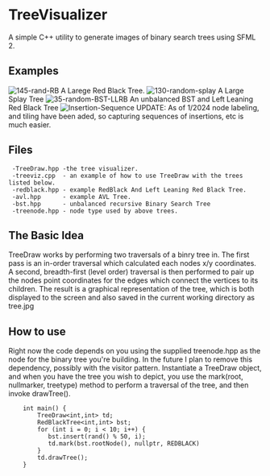 # TreeVisualizer
A simple C++ utility to generate images of binary search trees using SFML 2.

## Examples
![145-rand-RB](https://github.com/maxgoren/TreeVisualizer/assets/65133477/173c372e-8aae-460a-8337-57c59712b340)
A Larege Red Black Tree.
![130-random-splay](https://github.com/maxgoren/TreeVisualizer/assets/65133477/b0bbcd19-f8f5-4ace-8501-ab937d515cc3)
A Large Splay Tree
![35-random-BST-LLRB](https://github.com/maxgoren/TreeVisualizer/assets/65133477/a7c618e9-0b2f-4edb-b291-736ca452673d)
An unbalanced BST and Left Leaning Red Black Tree
![Insertion-Sequence](https://github.com/maxgoren/TreeVisualizer/assets/65133477/27cd8564-b16f-4f80-aa6a-615596f43146)
UPDATE: As of 1/2024 node labeling, and tiling have been aded, so capturing sequences of insertions, etc is much easier.

## Files
```
 -TreeDraw.hpp -the tree visualizer.
 -treeviz.cpp  - an example of how to use TreeDraw with the trees listed below.
 -redblack.hpp - example RedBlack And Left Leaning Red Black Tree.
 -avl.hpp      - example AVL Tree.
 -bst.hpp      - unbalanced recursive Binary Search Tree
 -treenode.hpp - node type used by above trees.
```

## The Basic Idea
  TreeDraw works by performing two traversals of a binry tree in. The first pass is an in-order traversal which
  calculated each nodes x/y coordinates. A second, breadth-first (level order) traversal is then performed 
  to pair up the nodes point coordinates for the edges which connect the vertices to its children. 
  The result is a graphical representation of the tree, which is both displayed to the screen and also saved in the current working 
  directory as tree.jpg

## How to use
   Right now the code depends on you using the supplied treenode.hpp as the node for the binary tree you're building. In the future I plan
   to remove this dependency, possibly with the visitor pattern. Instantiate a TreeDraw object, and when you have the tree you wish to depict,
   you use the mark(root, nullmarker, treetype) method to perform a traversal of the tree, and then invoke drawTree().
   ```
       int main() {
           TreeDraw<int,int> td;
           RedBlackTree<int,int> bst;
           for (int i = 0; i < 10; i++) {
              bst.insert(rand() % 50, i);
              td.mark(bst.rootNode(), nullptr, REDBLACK)
           }
           td.drawTree();
       }
   ```

  
